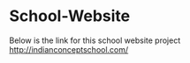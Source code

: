 # School-Website

Below is the link for this school website project 
http://indianconceptschool.com/
